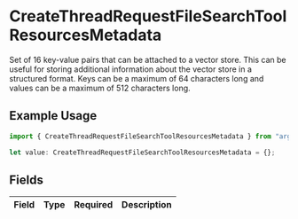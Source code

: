 # CreateThreadRequestFileSearchToolResourcesMetadata

Set of 16 key-value pairs that can be attached to a vector store. This can be useful for storing additional information about the vector store in a structured format. Keys can be a maximum of 64 characters long and values can be a maximum of 512 characters long.


## Example Usage

```typescript
import { CreateThreadRequestFileSearchToolResourcesMetadata } from "argot-open-ai/models/components";

let value: CreateThreadRequestFileSearchToolResourcesMetadata = {};
```

## Fields

| Field       | Type        | Required    | Description |
| ----------- | ----------- | ----------- | ----------- |